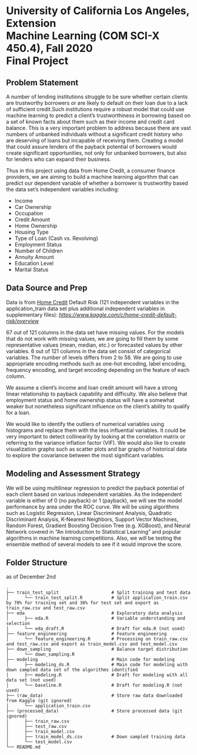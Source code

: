 #  University of California Los Angeles, Extension<br>Machine Learning (COM SCI-X 450.4), Fall 2020<br>Final Project
## Problem Statement
A number of lending institutions struggle to be sure whether certain clients are trustworthy borrowers or are likely to default on their loan due to a lack of sufficient credit.Such institutions require a robust model that could use machine learning to predict a client’s trustworthiness in borrowing based on a set of known facts about them such as their income and credit card balance. This is a very important problem to address because there are vast numbers of unbanked individuals without a significant credit history who are deserving of loans but incapable of receiving them. Creating a model that could assure lenders of the payback potential of borrowers would create significant opportunities, not only for unbanked borrowers, but also for lenders who can expand their business.

Thus in this project using data from Home Credit, a consumer finance providers, we are aiming to build a machine learning algorithm that can predict our dependent variable of whether a borrower is trustworthy based the data set’s independent variables including:
- Income
- Car Ownership
- Occupation
- Credit Amount
- Home Ownership
- Housing Type
- Type of Loan (Cash vs. Revolving)
- Employment Status
- Number of Children
- Annuity Amount
- Education Level
- Marital Status

## Data Source and Prep
Data is from [Home Credit](https://www.kaggle.com/c/home-credit-default-risk/overview) Default Risk (121 independent variables in the application_train data set plus additional independent variables in supplementary files): *https://www.kaggle.com/c/home-credit-default-risk/overview*

67 out of 121 columns in the data set have missing values. For the models that do not work with missing values, we are going to fill them by some representative values (mean, median, etc.) or forecasted values by other variables. 6 out of 121 columns in the data set consist of categorical variables. The number of levels differs from 2 to 58. We are going to use appropriate encoding methods such as one-hot encoding, label encoding, frequency encoding, and target encoding depending on the feature of each column.

We assume a client’s income and loan credit amount will have a strong linear relationship to payback capability and difficulty. We also believe that employment status and home ownership status will have a somewhat weaker but nonetheless significant influence on the client’s ability to qualify for a loan.

We would like to identify the outliers of numerical variables using histograms and replace them with the less influential variables. It could be very important to detect collinearity by looking at the correlation matrix or referring to the variance inflation factor (VIF). We would also like to create visualization graphs such as scatter plots and bar graphs of historical data to explore the covariance between the most significant variables.

## Modeling and Assessment Strategy
We will be using multilinear regression to predict the payback potential of each client based on various independent variables. As the independent variable is either of 0 (no payback) or 1 (payback), we will see the model performance by area under the ROC curve. We will be using algorithms such as Logistic Regression, Linear Discriminant Analysis, Quadratic Discriminant Analysis, K-Nearest Neighbors, Support Vector Machines, Random Forest, Gradient Boosting Decision Tree (e.g. XGBoost), and Neural Network covered in “An Introduction to Statistical Learning” and popular algorithms in machine learning competitions. Also, we will be testing the ensemble method of several models to see if it would improve the score.

## Folder Structure
as of December 2nd
~~~
.
├── train_test_split                    # Split training and test data
│      └── train_test_split.R           # Split application_train.csv by 70% for training set and 30% for test set and export as train_raw.csv and test_raw.csv
├── eda                                 # Exploratory data analysis
│      ├── eda.R                        # Variable understanding and selection
│      └── eda_draft.R                  # Draft for eda.R (not used)
├── feature_engineering                 # Feature engineering
│      └── feature_engineering.R        # Processing on train_raw.csv and test_raw.csv and export as train_model.csv and test_model.csv
├── down_sampling                       # Balance target distribution
│      └── down_sampling.R 
├── modeling                            # Main code for modeling
│      ├── modeling_ds.R                # Main code for modeling with down sampled data set of the algorithms identified
│      ├── modeling.R                   # Draft for modeling with all data set (not used)
│      └── baseline.R                   # Draft for modeling.R (not used)
├── (raw_data)                          # Store raw data downloaded from Kaggle (git ignored)
│      └── application_train.csv
├── (processed_data)                    # Store processed data (git ignored)
│      ├── train_raw.csv
│      ├── test_raw.csv
│      ├── train_model.csv
│      ├── train_model_ds.csv           # Down sampled training data
│      └── test_model.csv
└── README.md
~~~
